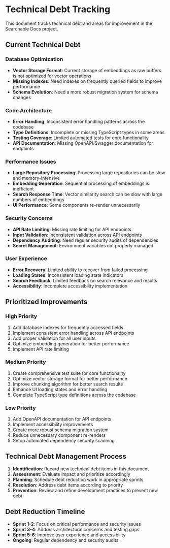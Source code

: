 # Technical Debt Tracking

This document tracks technical debt and areas for improvement in the Searchable Docs project.

## Current Technical Debt

### Database Optimization
- **Vector Storage Format**: Current storage of embeddings as raw buffers is not optimized for vector operations
- **Missing Indexes**: Need indexes on frequently queried fields to improve performance
- **Schema Evolution**: Need a more robust migration system for schema changes

### Code Architecture
- **Error Handling**: Inconsistent error handling patterns across the codebase
- **Type Definitions**: Incomplete or missing TypeScript types in some areas
- **Testing Coverage**: Limited automated tests for core functionality
- **API Documentation**: Missing OpenAPI/Swagger documentation for endpoints

### Performance Issues
- **Large Repository Processing**: Processing large repositories can be slow and memory-intensive
- **Embedding Generation**: Sequential processing of embeddings is inefficient
- **Search Response Time**: Vector similarity search can be slow with large numbers of embeddings
- **UI Performance**: Some components re-render unnecessarily

### Security Concerns
- **API Rate Limiting**: Missing rate limiting for API endpoints
- **Input Validation**: Inconsistent validation across API endpoints
- **Dependency Auditing**: Need regular security audits of dependencies
- **Secret Management**: Environment variables not properly managed

### User Experience
- **Error Recovery**: Limited ability to recover from failed processing
- **Loading States**: Inconsistent loading state indicators
- **Search Feedback**: Limited feedback on search relevance and results
- **Accessibility**: Incomplete accessibility implementation

## Prioritized Improvements

### High Priority
1. Add database indexes for frequently accessed fields
2. Implement consistent error handling across API endpoints
3. Add proper validation for all user inputs
4. Optimize embedding generation for better performance
5. Implement API rate limiting

### Medium Priority
1. Create comprehensive test suite for core functionality
2. Optimize vector storage format for better performance
3. Improve chunking algorithm for better search results
4. Enhance UI loading states and error handling
5. Complete TypeScript type definitions across the codebase

### Low Priority
1. Add OpenAPI documentation for API endpoints
2. Implement accessibility improvements
3. Create more robust schema migration system
4. Reduce unnecessary component re-renders
5. Setup automated dependency security scanning

## Technical Debt Management Process

1. **Identification**: Record new technical debt items in this document
2. **Assessment**: Evaluate impact and prioritize accordingly
3. **Planning**: Schedule debt reduction work in appropriate sprints
4. **Resolution**: Address debt items according to priority
5. **Prevention**: Review and refine development practices to prevent new debt

## Debt Reduction Timeline

- **Sprint 1-2**: Focus on critical performance and security issues
- **Sprint 3-4**: Address architectural concerns and testing gaps
- **Sprint 5-6**: Improve user experience and accessibility
- **Ongoing**: Regular dependency and security audits 